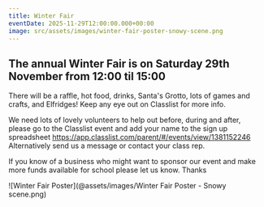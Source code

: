 ```yaml
---
title: Winter Fair
eventDate: 2025-11-29T12:00:00.000+00:00
image: src/assets/images/winter-fair-poster-snowy-scene.png
---
```


## The annual Winter Fair is on Saturday 29th November from 12:00 til 15:00

There will be a raffle, hot food, drinks, Santa's Grotto, lots of games and crafts, and Elfridges! Keep any eye out on Classlist for more info.

We need lots of lovely volunteers to help out before, during and after, please go to the Classlist event and add your name to the sign up spreadsheet
https://app.classlist.com/parent/#/events/view/1381152246
Alternatively send us a message or contact your class rep.

If you know of a business who might want to sponsor our event and make more funds available for school please let us know. Thanks



![Winter Fair Poster](@assets/images/Winter Fair Poster - Snowy scene.png)
